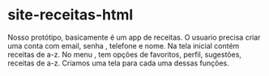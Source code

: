 # site-receitas-html

Nosso protótipo, basicamente é um app de receitas.
O usuario precisa criar uma conta com email, senha , telefone e nome. 
Na tela inicial contém receitas de a-z. 
No menu , tem opções de favoritos, perfil, sugestões, receitas de a-z. Criamos uma tela para cada uma dessas funções. 

